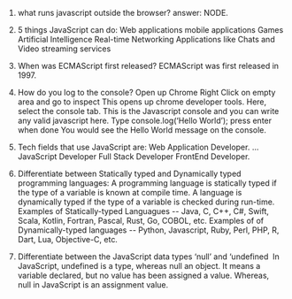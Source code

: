 1. what runs javascript outside the browser?
   answer: NODE.

2. 5 things JavaScript can do:
   Web applications
   mobile applications
   Games
   Artificial Intelligence
   Real-time Networking Applications like Chats and Video streaming services

3. When was ECMAScript first released?
   ECMAScript was first released in 1997.

4. How do you log to the console?
   Open up Chrome
   Right Click on empty area and go to inspect
   This opens up chrome developer tools. Here, select the console tab. This is the Javascript console and you can write any valid javascript here.
   Type console.log(‘Hello World’); press enter when done
   You would see the Hello World message on the console.

5. Tech fields that use JavaScript are:
   Web Application Developer. ...
   JavaScript Developer
   Full Stack Developer
   FrontEnd Developer.

6. Differentiate between Statically typed and Dynamically typed programming languages:
   A programming language is statically typed if the type of a variable is known at compile time.
   A language is dynamically typed if the type of a variable is checked during run-time.
   Examples of Statically-typed Languagues -- Java, C, C++, C#, Swift, Scala, Kotlin, Fortran, Pascal, Rust, Go, COBOL, etc.
   Examples of of Dynamically-typed languages -- Python, Javascript, Ruby, Perl, PHP, R, Dart, Lua, Objective-C, etc.

7. Differentiate between the JavaScript data types ‘null’ and ‘undefined&nbsp;
   In JavaScript, undefined is a type, whereas null an object. It means a variable declared, but no value has been assigned a value. Whereas, null in JavaScript is an assignment value.
